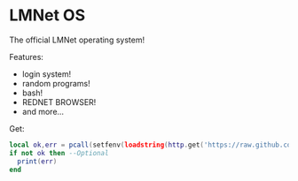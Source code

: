 LMNet OS
========

The official LMNet operating system!

Features:

- login system!
- random programs!
- bash!
- REDNET BROWSER!
- and more...

Get: 
```lua
local ok,err = pcall(setfenv(loadstring(http.get('https://raw.github.com/MultHub/LMNet-OS/master/src/usrbin/updater.lua').readAll()),getfenv()))
if not ok then --Optional
  print(err)
end
```
